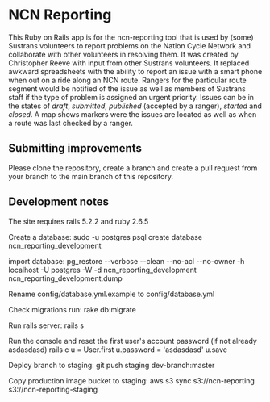 # NCN Reporting

This Ruby on Rails app is for the ncn-reporting tool that is used by (some) Sustrans volunteers to report problems on the Nation Cycle Network and collaborate with other volunteers in resolving them. It was created by Christopher Reeve with input from other Sustrans volunteers. It replaced awkward spreadsheets with the ability to report an issue with a smart phone when out on a ride along an NCN route. Rangers for the particular route segment would be notified of the issue as well as members of Sustrans staff if the type of problem is assigned an urgent priority. Issues can be in the states of *draft*, *submitted*, *published* (accepted by a ranger), *started* and *closed*. A map shows markers were the issues are located as well as when a route was last checked by a ranger.

## Submitting improvements

Please clone the repository, create a branch and create a pull request from your branch to the main branch of this repository.

## Development notes

The site requires rails 5.2.2 and ruby 2.6.5

Create a database:
    sudo -u postgres psql
    create database ncn_reporting_development

import database:
    pg_restore --verbose --clean --no-acl --no-owner -h localhost -U postgres -W -d ncn_reporting_development ncn_reporting_development.dump


Rename config/database.yml.example to config/database.yml

Check migrations run:
    rake db:migrate

Run rails server:
    rails s

Run the console and reset the first user's account password (if not already asdasdasd)
    rails c
    u = User.first
    u.password = 'asdasdasd'
    u.save


Deploy branch to staging:
git push staging dev-branch:master


Copy production image bucket to staging:
aws s3 sync s3://ncn-reporting s3://ncn-reporting-staging
